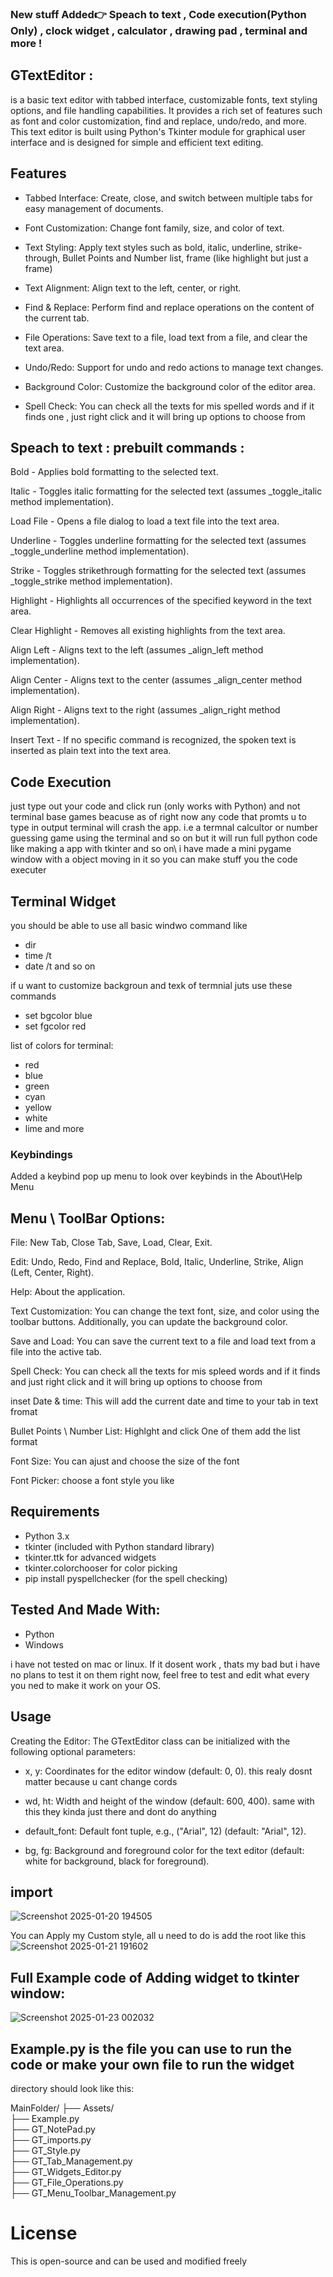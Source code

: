 ### New stuff Added👉 Speach to text , Code execution(Python Only) , clock widget , calculator , drawing pad , terminal and more ! 


## GTextEditor :
is a basic text editor with tabbed interface, customizable fonts, text styling options, and file handling capabilities. It provides a rich set of features such as font and color customization, find and replace, undo/redo, and more. This text editor is built using Python's Tkinter module for graphical user interface and is designed for simple and efficient text editing.

## Features
- Tabbed Interface: Create, close, and switch between multiple tabs for easy management of documents.

- Font Customization: Change font family, size, and color of text.

- Text Styling: Apply text styles such as bold, italic, underline, strike-through, Bullet Points and Number list, frame (like highlight but just a frame)

- Text Alignment: Align text to the left, center, or right.

- Find & Replace: Perform find and replace operations on the content of the current tab.

- File Operations: Save text to a file, load text from a file, and clear the text area.

- Undo/Redo: Support for undo and redo actions to manage text changes.

- Background Color: Customize the background color of the editor area.

- Spell Check: You can check all the texts for mis spelled words and if it finds one , just right click and it will bring up options to choose from 

## Speach to text : prebuilt commands :
Bold - Applies bold formatting to the selected text.

Italic - Toggles italic formatting for the selected text (assumes _toggle_italic method implementation).

Load File - Opens a file dialog to load a text file into the text area.

Underline - Toggles underline formatting for the selected text (assumes _toggle_underline method implementation).

Strike - Toggles strikethrough formatting for the selected text (assumes _toggle_strike method implementation).

Highlight <keyword> - Highlights all occurrences of the specified keyword in the text area.

Clear Highlight - Removes all existing highlights from the text area.

Align Left - Aligns text to the left (assumes _align_left method implementation).

Align Center - Aligns text to the center (assumes _align_center method implementation).

Align Right - Aligns text to the right (assumes _align_right method implementation).

Insert Text - If no specific command is recognized, the spoken text is inserted as plain text into the text area.

## Code Execution 
just type out your code and click run (only works with Python) and not terminal base games beacuse as of right now any code that promts u to type in output terminal will crash the app. i.e a termnal calcultor or number guessing game using the terminal and so on but it will run full python code like making a app with tkinter and so on\ i have made a mini pygame window with a object moving in it so you can make stuff you the code executer 

## Terminal Widget 
you should be able to use all basic windwo command like 
- dir
- time /t
- date /t
and so on

if u want to customize backgroun and texk of termnial juts use these commands 
- set bgcolor blue
- set fgcolor red

list of colors for terminal:
- red
- blue
- green
- cyan
- yellow
- white
- lime
  and more 


### Keybindings

Added a keybind pop up menu to look over keybinds in the About\Help Menu


## Menu \ ToolBar Options:
File: New Tab, Close Tab, Save, Load, Clear, Exit.

Edit: Undo, Redo, Find and Replace, Bold, Italic, Underline, Strike, Align (Left, Center, Right).

Help: About the application.

Text Customization: You can change the text font, size, and color using the toolbar buttons. Additionally, you can update the background color.

Save and Load: You can save the current text to a file and load text from a file into the active tab.

Spell Check: You can check all the texts for mis spleed words and if it finds and just right click and it will bring up options to choose from 

inset Date & time: This will add the current date and time to your tab in text fromat 

Bullet Points \ Number List: Highlght and click One of them add the list format 

Font Size: You can ajust and choose the size of the font 

Font Picker: choose a font style you like 

## Requirements
- Python 3.x
- tkinter (included with Python standard library)
- tkinter.ttk for advanced widgets
- tkinter.colorchooser for color picking
- pip install pyspellchecker (for the spell checking)

## Tested And Made With: 

- Python
- Windows
 
i have not tested on mac or linux.
If it dosent work , thats my bad but i have no plans to test it on them right now,
feel free to test and edit what every you ned to make it work on your OS.


## Usage

Creating the Editor: The GTextEditor class can be initialized with the following optional parameters:

- x, y: Coordinates for the editor window (default: 0, 0). this realy dosnt matter because u cant change cords 

- wd, ht: Width and height of the window (default: 600, 400). same with this they kinda just there and dont do anything 

- default_font: Default font tuple, e.g., ("Arial", 12) (default: "Arial", 12).

- bg, fg: Background and foreground color for the text editor (default: white for background, black for foreground). 


## import 
![Screenshot 2025-01-20 194505](https://github.com/user-attachments/assets/3c13cd0c-828a-4dae-af24-914420244a84)

You can Apply my Custom style, all u need to do is add the root like this ![Screenshot 2025-01-21 191602](https://github.com/user-attachments/assets/8f963b1c-6550-487f-8335-a173bf266a9d)

## Full Example code of Adding widget to tkinter window: 
![Screenshot 2025-01-23 002032](https://github.com/user-attachments/assets/9a89834a-ec1e-4528-b051-4fc848b8cd76)


## Example.py is the file you can use to run the code or make your own file to run the widget 

directory should look like this:

MainFolder/
├── Assets/          
├── Example.py          
├── GT_NotePad.py         
├── GT_imports.py     
├── GT_Style.py        
├── GT_Tab_Management.py  
├── GT_Widgets_Editor.py    
├── GT_File_Operations.py  
├── GT_Menu_Toolbar_Management.py  

# License 
This is open-source and can be used and modified freely







